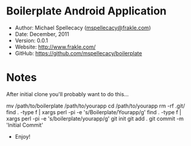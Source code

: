 Boilerplate Android Application
===============================

* Author:    Michael Spellecacy (<mspellecacy@frakle.com>)
* Date:      December, 2011
* Version:   0.0.1
* Website:   <http://www.frakle.com/>
* GitHub:    <https://github.com/mspellecacy/boilerplate>


Notes
=====
After initial clone you'll probably want to do this...

mv /path/to/boilerplate /path/to/yourapp
cd /path/to/yourapp
rm -rf .git/
find . -type f | xargs perl -pi -e 's/Boilerplate/Yourapp/g'
find . -type f | xargs perl -pi -e 's/boilerplate/yourapp/g'
git init
git add .
git commit -m 'Initial Commit'


- Enjoy!